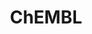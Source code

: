 ---
layout: default
bigquery: https://console.cloud.google.com/bigquery?p=patents-public-data&d=ebi_chembl&page=dataset
citation: '"The ChEMBL database in 2017." Anna Gaulton, Anne Hersey, Michał Nowotka,
  A Patrícia Bento, Jon Chambers, David Mendez, Prudence Mutowo, Francis Atkinson,
  Louisa J Bellis, Elena Cibrián-Uhalte, Mark Davies, Nathan Dedman, Anneli Karlsson,
  María Paula Magariños, John P Overington, George Papadatos, Ines Smit, Andrew R
  Leach Nucleic acids Research (2017) 45 (Database Issue), D945-D954'
contributors: European Bioinformatics Institute
cost: None
description: ChEMBL Data is a manually curated database of small molecules used in
  drug discovery, including information about existing patented drugs.
documentation: 'schema: https://www.ebi.ac.uk/chembl/db_schema


  '
last_edit: 04/06/2022, 04:53:20
location: https://console.cloud.google.com/marketplace/product/google_patents_public_datasets/chembl
maintained_by: EMBL-EBI, an outstation of European Molecular Biology Laboratory
related_publications: '

  ChEMBL: towards direct deposition of bioassay data.


  Mendez D, Gaulton A, Bento AP, Chambers J, De Veij M, Félix E, Magariños MP, Mosquera
  JF, Mutowo P, Nowotka M, Gordillo-Marañón M, Hunter F, Junco L, Mugumbate G, Rodriguez-Lopez
  M, Atkinson F, Bosc N, Radoux CJ, Segura-Cabrera A, Hersey A, Leach AR.


  — Nucleic Acids Res. 2019; 47(D1):D930-D940. doi: 10.1093/nar/gky1075

  '
schema_fields:
- name
- mesh_heading
- abstract
- nda_type
- domain_description
- assay_strain
- sequence_md5sum
- class_level
- warning_class
- innovator_company
- related_tid
- active_molregno
- assay_tax_id
- usan_stem_id
- drug_substance_flag
- applicant_full_name
- acd_most_apka
- acd_logd
- chebi_par_id
- ddd_value
- mechanism_comment
- predbind_id
- assay_desc
- domain_type
- subgroup
- alogp
- short_name
- warning_country
- relationship
- label
- therapeutic_flag
- acd_logp
- active_ingredient
- strength
- mesh_id
- potential_duplicate
- ref_id
- result_flag
- confidence_score
- relationship_type
- num_ro5_violations
- metref_id
- molregno
- le
- mw_monoisotopic
- efo_id
- ddd_units
- uberon_id
- usan_substem
- src_id
- usan_stem_definition
- standard_units
- mc_target_type
- doc_type
- topical
- oc_id
- units
- withdrawn_flag
- hba_lipinski
- binding_site_comment
- pubmed_id
- warnref_id
- protein_class_desc
- species_group_flag
- prod_pat_id
- ad_type
- source
- met_comment
- protein_class_synonym
- last_active
- hbd
- dosage_form
- assay_cell_type
- source_domain_id
- warning_id
- synonyms
- parameter_type
- mc_tax_id
- previous_company
- year
- caloha_id
- assay_tissue
- full_molformula
- compd_id
- efo_term
- parent_type
- ref_url
- comp_go_id
- direct_interaction
- comments
- homologue
- component_id
- assay_class_id
- cell_ontology_id
- oral
- entity_id
- ref_type
- disease_efficacy
- accession
- ass_cls_map_id
- mec_id
- molfile
- pathway_key
- data_validity_comment
- mc_target_accession
- withdrawn_year
- src_short_name
- helm_notation
- metabolite_record_id
- text_value
- journal
- confidence
- l8
- compound_name
- cell_name
- published_relation
- stem
- go_id
- value
- enzyme_name
- cell_source_tissue
- cell_id
- organism
- target_mapping
- company
- isoform
- relationship_desc
- irac_class_id
- indref_id
- mw_freebase
- mutation
- upper_value
- usan_stem
- withdrawn_country
- toid
- component_synonym
- atc_code
- smid
- end_position
- priority
- mol_atc_id
- cell_description
- stem_class
- aromatic_rings
- normal_range_max
- cell_source_organism
- issue
- published_type
- patent_use_code
- cx_most_bpka
- research_stem
- l6
- domain_name
- level1_description
- level2
- site_id
- level1
- molecular_mechanism
- domain_id
- record_id
- standard_text_value
- max_phase
- assay_test_type
- definition
- chirality
- ddd_id
- idx
- downgraded
- qudt_units
- level4_description
- assay_source
- as_id
- l3
- updated_on
- tax_id
- standard_value
- selectivity_comment
- country
- db_version
- warning_type
- inorganic_flag
- mechanism_of_action
- assay_subcellular_fraction
- alert_name
- ddd_admr
- assay_type
- ingredient
- route
- product_id
- withdrawn_class
- activity_id
- pref_name
- volume
- variant_id
- parenteral
- alert_set_id
- standard_flag
- trade_name
- job_id
- hbd_lipinski
- mecref_id
- l5
- src_description
- description
- frac_class_id
- dosed_ingredient
- level4
- component_type
- acd_most_bpka
- target_type
- stat
- sei
- site_name
- actsm_id
- cidx
- mol_irac_id
- syn_type
- structure_type
- alert_id
- biocomp_id
- smarts
- activity_comment
- bao_endpoint
- max_phase_for_ind
- aspect
- parameter_value
- mol_hrac_id
- annotation
- l2
- cl_lincs_id
- bei
- molsyn_id
- standard_upper_value
- curated_by
- log_id
- std_act_id
- parent_molregno
- normal_range_min
- hrac_code
- tid_fixed
- last_page
- standard_inchi
- prodrug
- qed_weighted
- withdrawn_reason
- prediction_method
- major_class
- doi
- level2_description
- res_stem_id
- molecular_species
- delist_flag
- hrac_class_id
- class_type
- rgid
- tbl
- protein_class_id
- who_name
- entity_type
- irac_code
- standard_relation
- usan_year
- heavy_atoms
- compound_key
- who_extra
- cx_logp
- compsyn_id
- aidx
- site_residues
- doc_id
- frac_code
- met_conversion
- availability_type
- published_units
- level3_description
- ridx
- mc_target_name
- activity_count
- level3
- chembl_id
- formulation_id
- version
- submission_date
- sequence
- cx_logd
- ap_id
- status
- tid
- mc_organism
- black_box_warning
- published_value
- drugind_id
- parent_go_id
- substrate_record_id
- psa
- title
- cellosaurus_id
- ddd_comment
- start_position
- patent_expire_date
- authors
- src_compound_id
- standard_inchi_key
- indication_class
- clo_id
- assay_category
- mol_frac_id
- full_mwt
- drug_product_flag
- cpd_str_alert_id
- pchembl_value
- parent_id
- patent_id
- bao_format
- num_lipinski_ro5_violations
- l4
- relation
- met_id
- protclasssyn_id
- tissue_id
- warning_year
- assay_id
- bto_id
- lle
- polymer_flag
- hba
- targrel_id
- warning_description
- natural_product
- assay_param_id
- cx_most_apka
- enzyme_tid
- first_approval
- bao_id
- db_source
- ro3_pass
- uo_units
- patent_no
- first_page
- comp_class_id
- set_name
- sitecomp_id
- action_type
- first_in_class
- cell_source_tax_id
- standard_type
- approval_date
- co_stem_id
- src_assay_id
- molecule_type
- creation_date
- num_alerts
- assay_organism
- rtb
- type
- l7
- publication_number
- path
- updated_by
- targcomp_id
- target_desc
- canonical_smiles
- curation_comment
- drug_record_id
- l1
- level5
- pathway_id
- orig_description
shortname: chembl
tags:
- biotechnology
- health
- chemical
- bioinformatics
- medical
terms_of_use: CC BY-SA 3.0
title: ChEMBL
uuid: e232a192-965c-4ec9-904c-155b6dfe56c5
---